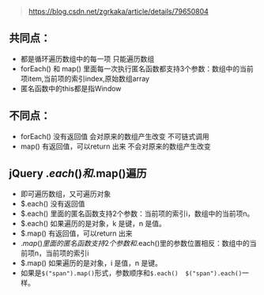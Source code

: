 > https://blog.csdn.net/zgrkaka/article/details/79650804
## 共同点： 
+ 都是循环遍历数组中的每一项 只能遍历数组
+ forEach() 和 map() 里面每一次执行匿名函数都支持3个参数：数组中的当前项item,当前项的索引index,原始数组array
+ 匿名函数中的this都是指Window
## 不同点：
+ forEach() 没有返回值 会对原来的数组产生改变 不可链式调用
+ map() 有返回值，可以return 出来 不会对原来的数组产生改变

## jQuery $.each()和$.map()遍历
+ 即可遍历数组，又可遍历对象
+ $.each() 没有返回值
+ $.each() 里面的匿名函数支持2个参数：当前项的索引i，数组中的当前项n。
+ $.each() 如果遍历的是对象，k 是键，n 是值。
+ $.map() 有返回值，可以return 出来
+ $.map() 里面的匿名函数支持2个参数和$.each()里的参数位置相反：数组中的当前项n，当前项的索引i
+ $.map() 如果遍历的是对象，i 是值，n 是键。
+ 如果是`$("span").map()`形式，参数顺序和`$.each()  $("span").each()`一样。